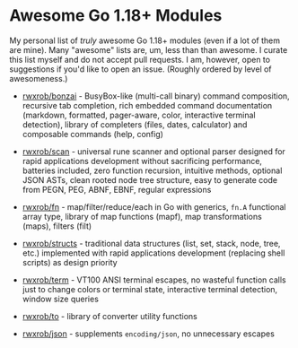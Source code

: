 # Awesome Go 1.18+ Modules

My personal list of *truly* awesome Go 1.18+ modules (even if a lot of
them are mine). Many "awesome" lists are, um, less than than awesome. I
curate this list myself and do not accept pull requests. I am, however,
open to suggestions if you'd like to open an issue. (Roughly ordered by
level of awesomeness.)

* [rwxrob/bonzai](https://github.com/rwxrob/bonzai) - BusyBox-like
  (multi-call binary) command composition, recursive tab completion,
  rich embedded command documentation (markdown, formatted, pager-aware,
  color, interactive terminal detection), library of completers (files,
  dates, calculator) and composable commands (help, config)

* [rwxrob/scan](https://github.com/rwxrob/scan) - universal rune
  scanner and optional parser designed for rapid applications
  development without sacrificing performance, batteries included, zero
  function recursion, intuitive methods, optional JSON ASTs, clean
  rooted node tree structure, easy to generate code from PEGN, PEG,
  ABNF, EBNF, regular expressions

* [rwxrob/fn](https://github.com/rwxrob/fn) - map/filter/reduce/each in
  Go with generics, `fn.A` functional array type, library of map
  functions (mapf), map transformations (maps), filters (filt)

* [rwxrob/structs](https://github.com/rwxrob/structs) - traditional data
  structures (list, set, stack, node, tree, etc.) implemented with rapid
  applications development (replacing shell scripts) as design priority

* [rwxrob/term](https://github.com/rwxrob/term) - VT100 ANSI terminal
  escapes, no wasteful function calls just to change colors or terminal
  state, interactive terminal detection, window size queries

* [rwxrob/to](https://github.com/rwxrob/to) - library of converter
  utility functions

* [rwxrob/json](https://github.com/rwxrob/json) - supplements
  `encoding/json`, no unnecessary escapes
